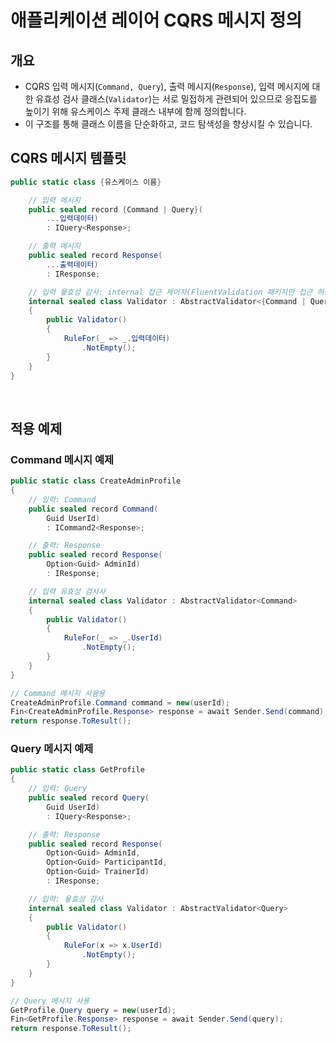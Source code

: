 # 애플리케이션 레이어 CQRS 메시지 정의

## 개요
- CQRS 입력 메시지(`Command, Query`), 출력 메시지(`Response`), 입력 메시지에 대한 유효성 검사 클래스(`Validator`)는 서로 밀접하게 관련되어 있으므로 응집도를 높이기 위해 유스케이스 주제 클래스 내부에 함께 정의합니다.
- 이 구조를 통해 클래스 이름을 단순화하고, 코드 탐색성을 향상시킬 수 있습니다.

## CQRS 메시지 템플릿
```cs
public static class {유스케이스 이름}

    // 입력 메시지
    public sealed record {Command | Query}(
        ...입력데이터)
        : IQuery<Response>;

    // 출력 메시지
    public sealed record Response(
        ...출력데이터)
        : IResponse;

    // 입력 윻효성 감사: internal 접근 제어자(FluentValidation 패키지만 접근 허용)
    internal sealed class Validator : AbstractValidator<{Command | Query}>
    {
        public Validator()
        {
            RuleFor(_ => _.입력데이터)
                .NotEmpty();
        }
    }
}
```

<br/>

## 적용 예제
### Command 메시지 예제
```cs
public static class CreateAdminProfile
{
    // 입력: Command
    public sealed record Command(
        Guid UserId)
        : ICommand2<Response>;

    // 출력: Response
    public sealed record Response(
        Option<Guid> AdminId)
        : IResponse;

    // 입력 유효성 검사사
    internal sealed class Validator : AbstractValidator<Command>
    {
        public Validator()
        {
            RuleFor(_ => _.UserId)
                .NotEmpty();
        }
    }
}

// Command 메시지 사용용
CreateAdminProfile.Command command = new(userId);
Fin<CreateAdminProfile.Response> response = await Sender.Send(command);
return response.ToResult();
```

### Query 메시지 예제
```cs
public static class GetProfile
{
    // 입력: Query
    public sealed record Query(
        Guid UserId)
        : IQuery<Response>;

    // 출력: Response
    public sealed record Response(
        Option<Guid> AdminId,
        Option<Guid> ParticipantId,
        Option<Guid> TrainerId)
        : IResponse;

    // 입력: 윻효성 감사
    internal sealed class Validator : AbstractValidator<Query>
    {
        public Validator()
        {
            RuleFor(x => x.UserId)
                .NotEmpty();
        }
    }
}

// Query 메시지 사용
GetProfile.Query query = new(userId);
Fin<GetProfile.Response> response = await Sender.Send(query);
return response.ToResult();
```
